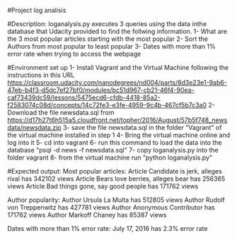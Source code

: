 #Project log analisis

#Description:
loganalysis.py executes 3 queries using the data inthe database that Udacity provided to find the follwing information.
1- What are the 3 most popular articles starting with the most popular
2- Sort the Authors from most popular to least popular
3- Dates with more than 1% error rate when trying to access the webpage

#Environment set up
1- Install Vagrant and the Virtual Machine following the instructions in this URL https://classroom.udacity.com/nanodegrees/nd004/parts/8d3e23e1-9ab6-47eb-b4f3-d5dc7ef27bf0/modules/bc51d967-cb21-46f4-90ea-caf73439dc59/lessons/5475ecd6-cfdb-4418-85a2-f2583074c08d/concepts/14c72fe3-e3fe-4959-9c4b-467cf5b7c3a0
2- Download the file newsdata.sql from https://d17h27t6h515a5.cloudfront.net/topher/2016/August/57b5f748_newsdata/newsdata.zip
3- save the file newsdata.sql in the folder "Vagrant" of the virtual machine installed in step 1
4- Bring the virtual machine online and log into it
5- cd into vagrant
6- run this command to load the data into the database "psql -d news -f newsdata.sql"
7- copy loganalysis.py into the folder vagrant
8- from the virtual machine run "python loganalysis.py"

#Expected output:
Most popular articles:
Article Candidate is jerk, alleges rival has 342102 views
Article Bears love berries, alleges bear has 256365 views
Article Bad things gone, say good people has 171762 views

Author popularity:
Author Ursula La Multa has 512805 views
Author Rudolf von Treppenwitz has 427781 views
Author Anonymous Contributor has 171762 views
Author Markoff Chaney has 85387 views

Dates with more than 1% error rate:
July 17, 2016 has 2.3% error rate








